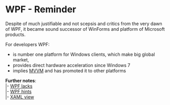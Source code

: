# WPF - Reminder

Despite of much justifiable and not scepsis and critics from the very dawn of WPF, it became sound successor of WinForms and platform of Microsoft products.

For developers WPF:

+ is number one platform for Windows clients, which make big global market, 
+ provides direct hardware acceleration since Windows&nbsp;7
+ implies [MVVM](mvvm/) and has promoted it to other platforms

__Further notes__:\
|- [WPF lacks](readme+/wpf-drawbacks.md)\
|- [WPF hints](readme+/wpf-hints.md)\
|- [XAML view](readme+/wpf-xaml_view.md)
